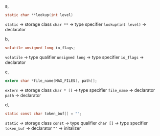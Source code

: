 a,

```c
static char **lookup(int level)
```

`static` -> storage class
`char **` -> type specifier
`lookup(int level)` -> declarator

b,

```c
volatile unsigned long io_flags;
```

`volatile` -> type qualifier
`unsigned long` -> type specifier
`io_flags` -> declarator

c,

```c
extern char *file_name[MAX_FILES], path[];
```

`extern` -> storage class
`char * []` -> type specifier
`file_name` -> declarator
`path` -> declarator

d,

```c
static const char token_buf[] = "";
```

`static` -> storage class
`const` -> type qualifier
`char []` -> type specifier
`token_buf` -> declarator
`""` -> initalizer
